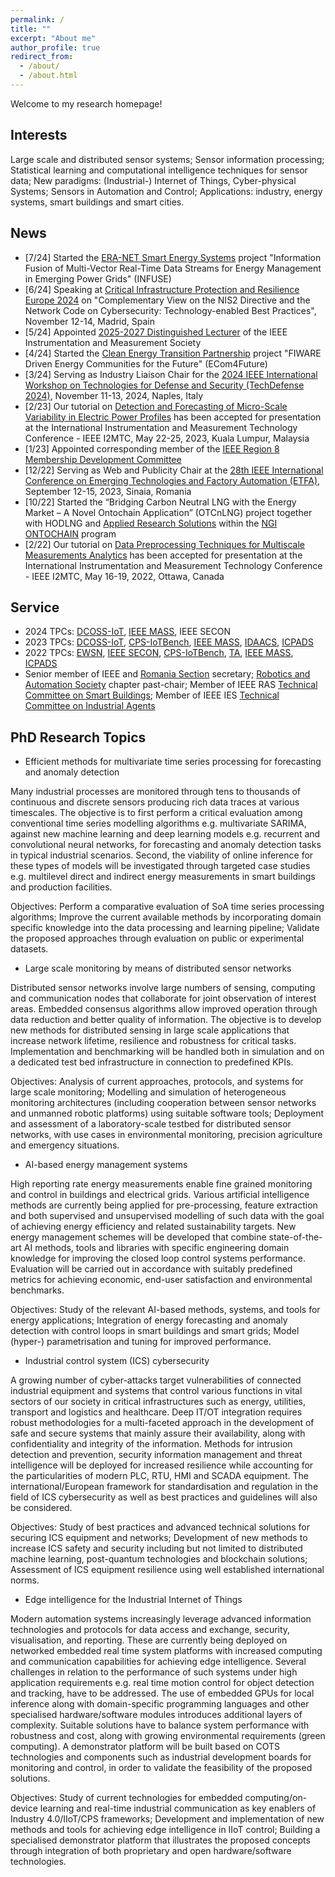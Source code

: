 ```yaml
---
permalink: /
title: ""
excerpt: "About me"
author_profile: true
redirect_from: 
  - /about/
  - /about.html
---
```


Welcome to my research homepage! 

Interests
------
Large scale and distributed sensor systems; Sensor information processing; Statistical learning and computational intelligence techniques for sensor data; New paradigms: (Industrial-) Internet of Things, Cyber-physical Systems; Sensors in Automation and Control; Applications: industry, energy systems, smart buildings and smart cities.

News
------
* [7/24] Started the [ERA-NET Smart Energy Systems](https://www.eranet-smartenergysystems.eu/global/images/cms/ERA-NetSES_JC2023_Call_website.pdf) project "Information Fusion of Multi-Vector Real-Time Data Streams for Energy Management in Emerging Power Grids" (INFUSE)
* [6/24] Speaking at [Critical Infrastructure Protection and Resilience Europe 2024](https://www.cipre-expo.com) on "Complementary View on the NIS2 Directive and the Network Code on Cybersecurity: Technology-enabled Best Practices", November 12-14, Madrid, Spain
* [5/24] Appointed [2025-2027 Distinguished Lecturer](https://ieee-ims.org/dlp) of the IEEE Instrumentation and Measurement Society
* [4/24] Started the [Clean Energy Transition Partnership](https://cetpartnership.eu) project "FIWARE Driven Energy Communities for the Future" (ECom4Future)
* [3/24] Serving as Industry Liaison Chair for the [2024 IEEE International Workshop on Technologies for Defense and Security (TechDefense 2024)](https://techdefense.org), November 11-13, 2024, Naples, Italy
* [2/23] Our tutorial on [Detection and Forecasting of Micro-Scale Variability in Electric Power Profiles](https://i2mtc2023.ieee-ims.org/tutorial-presentations) has been accepted for presentation at the International Instrumentation and Measurement Technology Conference - IEEE I2MTC, May 22-25, 2023, Kuala Lumpur, Malaysia
* [1/23] Appointed corresponding member of the [IEEE Region 8 Membership Development Committee](https://ieeer8.org/category/member-activities/membership-development/)
* [12/22] Serving as Web and Publicity Chair at the [28th IEEE International Conference on Emerging Technologies and Factory Automation (ETFA)](https://2023.ieee-etfa.org), September 12-15, 2023, Sinaia, Romania
* [10/22] Started the “Bridging Carbon Neutral LNG with the Energy Market – A Novel Ontochain Application” (OTCnLNG) project together with HODLNG and [Applied Research Solutions](https://www.research-solutions.eu) within the [NGI ONTOCHAIN](https://ontochain.ngi.eu) program
* [2/22] Our tutorial on [Data Preprocessing Techniques for Multiscale Measurements Analytics](https://i2mtc2022.ieee-ims.org/tutorials/) has been accepted for presentation at the International Instrumentation and Measurement Technology Conference - IEEE I2MTC, May 16-19, 2022, Ottawa, Canada

Service
------
* 2024 TPCs: [DCOSS-IoT](https://dcoss.org), [IEEE MASS](https://sites.google.com/view/ieee-mass-2024/), IEEE SECON
* 2023 TPCs: [DCOSS-IoT](https://dcoss.org), [CPS-IoTBench](https://www.iotbench.ethz.ch/cps-iotbench-2023/), [IEEE MASS](https://cis.temple.edu/ieeemass2023/index.html), [IDAACS](http://www.idaacs.net/2023), [ICPADS](https://ieee-cybermatics.org/2023/icpads/)
* 2022 TPCs: [EWSN](https://ewsn2022.jku.at), [IEEE SECON](https://secon2022.ieee-secon.org), [CPS-IoTBench](https://www.iotbench.ethz.ch/cps-iotbench-2022/), [TA](https://ta22.cran.univ-lorraine.fr), [IEEE MASS](https://sites.google.com/view/ieee-mass-2022), [ICPADS](http://ieee-icpads.net/2022/)
* Senior member of IEEE and [Romania Section](https://romania.ieeer8.org) secretary; [Robotics and Automation Society](http://www.ieee-ras.org) chapter past-chair; Member of IEEE RAS [Technical Committee on Smart Buildings](https://www.ieee-ras.org/smart-building); Member of IEEE IES [Technical Committee on Industrial Agents](https://tcia.ieee-ies.org)

PhD Research Topics
------
* Efficient methods for multivariate time series processing for forecasting and anomaly detection

Many industrial processes are monitored through tens to thousands of continuous and discrete sensors producing rich data traces at various timescales. The objective is to first perform a critical evaluation among conventional time series modelling algorithms e.g. multivariate SARIMA, against new machine learning and deep learning models e.g. recurrent and convolutional neural networks, for forecasting and anomaly detection tasks in typical industrial scenarios. Second, the viability of online inference for these types of models will be investigated through targeted case studies e.g. multilevel direct and indirect energy measurements in smart buildings and production facilities.

Objectives: Perform a comparative evaluation of SoA time series processing algorithms; Improve the current available methods by incorporating domain specific knowledge into the data processing and learning pipeline; Validate the proposed approaches through evaluation on public or experimental datasets.

* Large scale monitoring by means of distributed sensor networks

Distributed sensor networks involve large numbers of sensing, computing and communication nodes that collaborate for joint observation of interest areas. Embedded consensus algorithms allow improved operation through data reduction and better quality of information. The objective is to develop new methods for distributed sensing in large scale applications that increase network lifetime, resilience and robustness for critical tasks. Implementation and benchmarking will be handled both in simulation and on a dedicated test bed infrastructure in connection to predefined KPIs.

Objectives: Analysis of current approaches, protocols, and systems for large scale monitoring; Modelling and simulation of heterogeneous monitoring architectures (including cooperation between sensor networks and unmanned robotic platforms) using suitable software tools; Deployment and assessment of a laboratory-scale testbed for distributed sensor networks, with use cases in environmental monitoring, precision agriculture and emergency situations.

* AI-based energy management systems

High reporting rate energy measurements enable fine grained monitoring and control in buildings and electrical grids. Various artificial intelligence methods are currently being applied for pre-processing, feature extraction and both supervised and unsupervised modelling of such data with the goal of achieving energy efficiency and related sustainability targets. New energy management schemes will be developed that combine state-of-the-art AI methods, tools and libraries with specific engineering domain knowledge for improving the closed loop control systems performance. Evaluation will be carried out in accordance with suitably predefined metrics for achieving economic, end-user satisfaction and environmental benchmarks.

Objectives: Study of the relevant AI-based methods, systems, and tools for energy applications; Integration of energy forecasting and anomaly detection with control loops in smart buildings and smart grids; Model (hyper-) parametrisation and tuning for improved performance.

* Industrial control system (ICS) cybersecurity 

A growing number of cyber-attacks target vulnerabilities of connected industrial equipment and systems that control various functions in vital sectors of our society in critical infrastructures such as energy, utilities, transport and logistics and healthcare. Deep IT/OT integration requires robust methodologies for a multi-faceted approach in the development of safe and secure systems that mainly assure their availability, along with confidentiality and integrity of the information. Methods for intrusion detection and prevention, security information management and threat intelligence will be deployed for increased resilience while accounting for the particularities of modern PLC, RTU, HMI and SCADA equipment. The international/European framework for standardisation and regulation in the field of ICS cybersecurity as well as best practices and guidelines will also be considered.

Objectives: Study of best practices and advanced technical solutions for securing ICS equipment and networks; Development of new methods to increase ICS safety and security including but not limited to distributed machine learning, post-quantum technologies and blockchain solutions; Assessment of ICS equipment resilience using well established international norms.

* Edge intelligence for the Industrial Internet of Things

Modern automation systems increasingly leverage advanced information technologies and protocols for data access and exchange, security, visualisation, and reporting. These are currently being deployed on networked embedded real time system platforms with increased computing and communication capabilities for achieving edge intelligence. Several challenges in relation to the performance of such systems under high application requirements e.g. real time motion control for object detection and tracking, have to be addressed. The use of embedded GPUs for local inference along with domain-specific programming languages and other specialised hardware/software modules introduces additional layers of complexity. Suitable solutions have to balance system performance with robustness and cost, along with growing environmental requirements (green computing). A demonstrator platform will be built based on COTS technologies and components such as industrial development boards for monitoring and control, in order to validate the feasibility of the proposed solutions.

Objectives: Study of current technologies for embedded computing/on-device learning and real-time industrial communication as key enablers of Industry 4.0/IIoT/CPS frameworks; Development and implementation of new methods and tools for achieving edge intelligence in IIoT control; Building a specialised demonstrator platform that illustrates the proposed concepts through integration of both proprietary and open hardware/software technologies.
